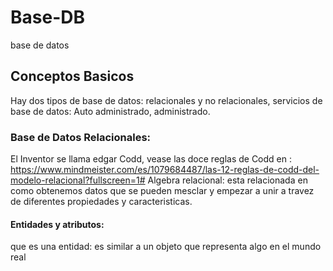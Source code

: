 # Base-DB
base de datos

## Conceptos Basicos
Hay dos tipos de base de datos: relacionales y no relacionales, servicios de base de datos: Auto administrado, administrado. 

### Base de Datos Relacionales:
El Inventor se llama edgar Codd, vease las doce reglas de Codd en : https://www.mindmeister.com/es/1079684487/las-12-reglas-de-codd-del-modelo-relacional?fullscreen=1#
Algebra relacional: esta relacionada en como obtenemos datos que se pueden mesclar y empezar a unir a travez de diferentes propiedades y caracteristicas.

#### Entidades y atributos:
que es una entidad: es similar a un objeto que representa algo en el mundo real
